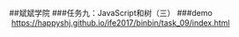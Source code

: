 ##斌斌学院
###任务九：JavaScript和树（三）
###demo  https://happyshj.github.io/ife2017/binbin/task_09/index.html
